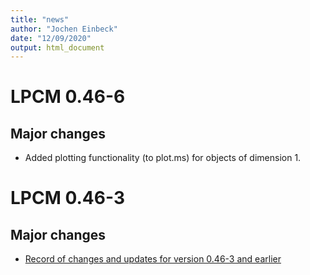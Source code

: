 ```yaml
---
title: "news"
author: "Jochen Einbeck"
date: "12/09/2020"
output: html_document
---
```


# LPCM 0.46-6

## Major changes

- Added plotting functionality (to plot.ms) for objects of dimension 1.

# LPCM 0.46-3 

## Major changes

- [Record of changes and updates for version 0.46-3 and earlier](http://www.maths.dur.ac.uk/~dma0je/Software/LPCM/lpcversions.html) 